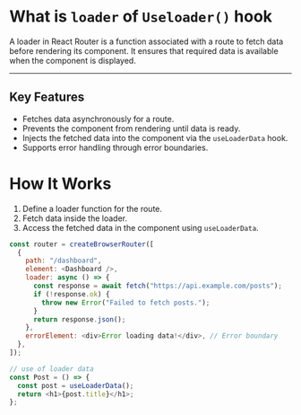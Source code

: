 # What is `loader` of `Useloader()` hook

A loader in React Router is a function associated with a route to fetch data before rendering its component. It ensures that required data is available when the component is displayed.

---
## Key Features

- Fetches data asynchronously for a route.
- Prevents the component from rendering until data is ready.
- Injects the fetched data into the component via the `useLoaderData` hook.
- Supports error handling through error boundaries.


# How It Works

1. Define a loader function for the route.
2. Fetch data inside the loader.
3. Access the fetched data in the component using `useLoaderData`.


```javascript
const router = createBrowserRouter([
  {
    path: "/dashboard",
    element: <Dashboard />,
    loader: async () => {
      const response = await fetch("https://api.example.com/posts");
      if (!response.ok) {
        throw new Error("Failed to fetch posts.");
      }
      return response.json();
    },
    errorElement: <div>Error loading data!</div>, // Error boundary
  },
]);

// use of loader data
const Post = () => {
  const post = useLoaderData();
  return <h1>{post.title}</h1>;
};
```

